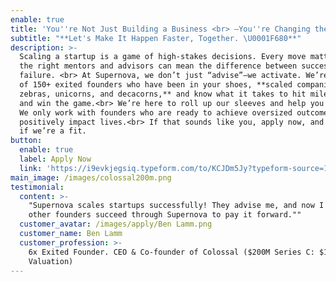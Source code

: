 ```yaml
---
enable: true
title: 'You''re Not Just Building a Business <br> —You''re Changing the World.  '
subtitle: "**Let's Make It Happen Faster, Together. \U0001F680**"
description: >-
  Scaling a startup is a game of high-stakes decisions. Every move matters, and
  the right mentors and advisors can mean the difference between success and
  failure. <br> At Supernova, we don’t just “advise”—we activate. We’re a team
  of 150+ exited founders who have been in your shoes, **scaled companies to
  zebras, unicorns, and decacorns,** and know what it takes to hit milestones
  and win the game.<br> We’re here to roll up our sleeves and help you execute.
  We only work with founders who are ready to achieve oversized outcomes and
  positively impact lives.<br> If that sounds like you, apply now, and let’s see
  if we’re a fit.
button:
  enable: true
  label: Apply Now
  link: 'https://i9evkjegsiq.typeform.com/to/KCJDm5Jy?typeform-source=1supernova.com'
main_image: /images/colossal200m.png
testimonial:
  content: >-
    "Supernova scales startups successfully! They advise me, and now I help
    other founders succeed through Supernova to pay it forward.""
  customer_avatar: /images/apply/Ben Lamm.png
  customer_name: Ben Lamm
  customer_profession: >-
    6x Exited Founder. CEO & Co-founder of Colossal ($200M Series C: $10B
    Valuation)
---
```


